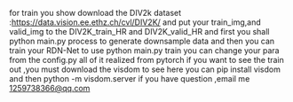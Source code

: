 for train you show download the DIV2k dataset :https://data.vision.ee.ethz.ch/cvl/DIV2K/
and put your train_img,and valid_img to the DIV2K_train_HR and DIV2K_valid_HR
and first you shall python main.py process to generate downsample data
and then you can train your RDN-Net to use python main.py train
you can change your para from the config.py
all of it realized from pytorch 
if you want to see the train out ,you must download the visdom to see 
here you can pip install visdom 
and then python -m visdom.server
if you have question ,email me 1259738366@qq.com
